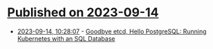 # [Published on 2023-09-14](index.md)

* [2023-09-14, 10:28:07](https://lobste.rs/s/tzbluo/goodbye_etcd_hello_postgresql_running) - [Goodbye etcd, Hello PostgreSQL: Running Kubernetes with an SQL Database](https://martinheinz.dev/blog/100)

